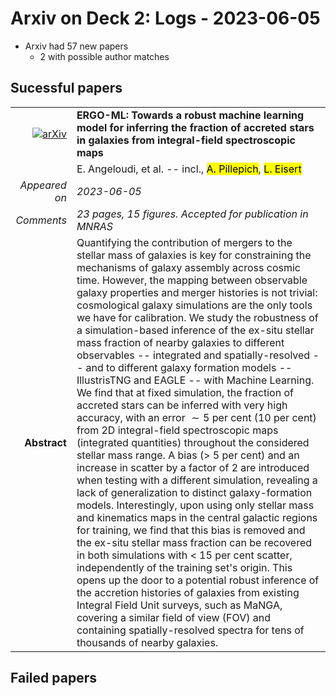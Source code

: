 # Arxiv on Deck 2: Logs - 2023-06-05

* Arxiv had 57 new papers
    * 2 with possible author matches

## Sucessful papers


|||
|---:|:---|
| [![arXiv](https://img.shields.io/badge/arXiv-arXiv:2306.01056-b31b1b.svg)](https://arxiv.org/abs/arXiv:2306.01056) | **ERGO-ML: Towards a robust machine learning model for inferring the  fraction of accreted stars in galaxies from integral-field spectroscopic maps**  |
|| E. Angeloudi, et al. -- incl., <mark>A. Pillepich</mark>, <mark>L. Eisert</mark> |
|*Appeared on*| *2023-06-05*|
|*Comments*| *23 pages, 15 figures. Accepted for publication in MNRAS*|
|**Abstract**| Quantifying the contribution of mergers to the stellar mass of galaxies is key for constraining the mechanisms of galaxy assembly across cosmic time. However, the mapping between observable galaxy properties and merger histories is not trivial: cosmological galaxy simulations are the only tools we have for calibration. We study the robustness of a simulation-based inference of the ex-situ stellar mass fraction of nearby galaxies to different observables -- integrated and spatially-resolved -- and to different galaxy formation models -- IllustrisTNG and EAGLE -- with Machine Learning. We find that at fixed simulation, the fraction of accreted stars can be inferred with very high accuracy, with an error $\sim5$ per cent (10 per cent) from 2D integral-field spectroscopic maps (integrated quantities) throughout the considered stellar mass range. A bias (> 5 per cent) and an increase in scatter by a factor of 2 are introduced when testing with a different simulation, revealing a lack of generalization to distinct galaxy-formation models. Interestingly, upon using only stellar mass and kinematics maps in the central galactic regions for training, we find that this bias is removed and the ex-situ stellar mass fraction can be recovered in both simulations with < 15 per cent scatter, independently of the training set's origin. This opens up the door to a potential robust inference of the accretion histories of galaxies from existing Integral Field Unit surveys, such as MaNGA, covering a similar field of view (FOV) and containing spatially-resolved spectra for tens of thousands of nearby galaxies. |

## Failed papers


